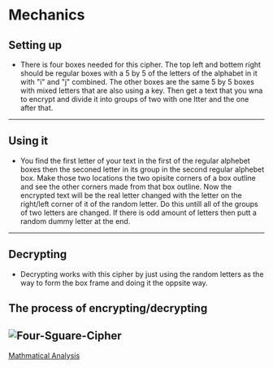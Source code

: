# Mechanics
Setting up
------------
* There is four boxes needed for this cipher. The top left and bottem right should be regular boxes with a 5 by 5 of the letters of the alphabet in it with "i" and "j" combined. The other boxes are the same 5 by 5 boxes with mixed letters that are also using a key. Then get a text that you wna to encrypt and divide it into groups of two with one ltter and the one after that.
------------------------
Using it
---------------------
* You find the first letter of your text in the first of the regular alphebet boxes then the seconed letter in its group in the second regular alphebet box. Make those two locations the two opisite corners of a box outline and see the other corners made from that box outline. Now the encrypted text will be the real letter changed with the letter on the right/left corner of it of the random letter. Do this untill all of the groups of two letters are changed. If there is odd amount of letters then putt a random dummy letter at the end.
------------------
Decrypting
-----------------
* Decrypting works with this cipher by just using the random letters as the way to form the box frame and doing it the oppsite way.
## The process of encrypting/decrypting
![Four-Sguare-Cipher](https://crypto.interactive-maths.com/uploads/1/1/3/4/11345755/1693849_orig.jpg)
------------
[Mathmatical Analysis](https://github.com/EPHS-CyberSecurity-2020-Hour3/CipherProject/blob/Four_Square_Cipher/4SquareCipher_Mathematical_Analysis.md)

